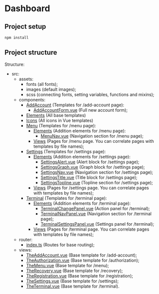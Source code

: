 # Dashboard

## Project setup

```
npm install
```

## Project structure

Structure:

- src:
  - assets:
    - fonts (all fonts);
    - images (default images);
    - scss (connecting fonts, setting variables, functions and mixins);
  - components:
    - [AddAccount](https://github.com/HuzyagulovER/Dashboard/tree/master/src/components/AddAccount/) (Templates for /add-account page):
      - [AddAccountForm.vue](https://github.com/HuzyagulovER/Dashboard/tree/master/src/components/AddAccount/AddAccountForm.vue) (Full new account form);
    - [Elements](https://github.com/HuzyagulovER/Dashboard/tree/master/src/components/Elements/) (All base templates)
    - [Icons](https://github.com/HuzyagulovER/Dashboard/tree/master/src/components/Icons/) (All icons in Vue templates)
    - [Menu](https://github.com/HuzyagulovER/Dashboard/tree/master/src/components/Menu/) (Templates for /menu page):
      - [Elements](https://github.com/HuzyagulovER/Dashboard/tree/master/src/components/Menu/Elements/) (Addition elements for /menu page):
        - [MenuNav.vue](https://github.com/HuzyagulovER/Dashboard/tree/master/src/components/Menu/Elements/MenuNav.vue) (Navigation section for /menu page);
      - [Views](https://github.com/HuzyagulovER/Dashboard/tree/master/src/components/Menu/Views/) (Pages for /menu page. You can correlate pages with templates by file names);
    - [Settings](https://github.com/HuzyagulovER/Dashboard/tree/master/src/components/Settings/) (Templates for /settings page):
      - [Elements](https://github.com/HuzyagulovER/Dashboard/tree/master/src/components/Settings/Elements/) (Addition elements for /settings page):
        - [SettingsAlert.vue](https://github.com/HuzyagulovER/Dashboard/tree/master/src/components/Settings/Elements/SettingsAlert.vue) (Alert block for /settings page);
        - [SettingsGraph.vue](https://github.com/HuzyagulovER/Dashboard/tree/master/src/components/Settings/Elements/SettingsGraph.vue) (Graph block for /settings page);
        - [SettingsNav.vue](https://github.com/HuzyagulovER/Dashboard/tree/master/src/components/Settings/Elements/SettingsNav.vue) (Navigation section for /settings page);
        - [SettingsTitle.vue](https://github.com/HuzyagulovER/Dashboard/tree/master/src/components/Settings/Elements/SettingsTitle.vue) (Title block for /settings page);
        - [SettingsTopline.vue](https://github.com/HuzyagulovER/Dashboard/tree/master/src/components/Settings/Elements/SettingsTopline.vue) (Topline section for /settings page);
      - [Views](https://github.com/HuzyagulovER/Dashboard/tree/master/src/components/Settings/Views/) (Pages for /settings page. You can correlate pages with templates by file names);
    - [Terminal](https://github.com/HuzyagulovER/Dashboard/tree/master/src/components/Terminal/) (Templates for /terminal page):
      - [Elements](https://github.com/HuzyagulovER/Dashboard/tree/master/src/components/Terminal/Elements/) (Addition elements for /terminal page):
        - [TerminalChangePanel.vue](https://github.com/HuzyagulovER/Dashboard/tree/master/src/components/Terminal/Elements/TerminalChangePanel.vue) (Action panel for /terminal);
        - [TerminalNavPanel.vue](https://github.com/HuzyagulovER/Dashboard/tree/master/src/components/Terminal/Elements/TerminalNavPanel.vue) (Navigation section for /terminal page);
        - [TerminalSettingsPanel.vue](https://github.com/HuzyagulovER/Dashboard/tree/master/src/components/Terminal/Elements/TerminalSettingsPanel.vue) (Settings panel for /terminal);
      - [Views](https://github.com/HuzyagulovER/Dashboard/tree/master/src/components/Terminal/Views/) (Pages for /terminal page. You can correlate pages with templates by file names);
  - router:
    - [index.ts](https://github.com/HuzyagulovER/Dashboard/tree/master/src/router/index.ts) (Routes for base routing);
  - views:
    - [TheAddAccount.vue](https://github.com/HuzyagulovER/Dashboard/tree/master/src/views/TheAddAccount.vue) (Base template for /add-account);
    - [TheAuthorization.vue](https://github.com/HuzyagulovER/Dashboard/tree/master/src/views/TheAuthorization.vue) (Base template for /authorization);
    - [TheMenu.vue](https://github.com/HuzyagulovER/Dashboard/tree/master/src/views/TheMenu.vue) (Base template for /menu);
    - [TheRecovery.vue](https://github.com/HuzyagulovER/Dashboard/tree/master/src/views/TheRecovery.vue) (Base template for /recovery);
    - [TheRegistration.vue](https://github.com/HuzyagulovER/Dashboard/tree/master/src/views/TheRegistration.vue) (Base template for /registration);
    - [TheSettings.vue](https://github.com/HuzyagulovER/Dashboard/tree/master/src/views/TheSettings.vue) (Base template for /settings);
    - [TheTerminal.vue](https://github.com/HuzyagulovER/Dashboard/tree/master/src/views/TheTerminal.vue) (Base template for /terminal).
